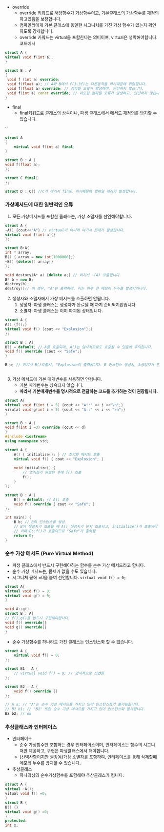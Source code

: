


- override 
	- override 키워드로 해당함수가 가상함수이고, 기본클래스의 가상함수를 재정의 하고있음을 보장합니다.
	- 컴파일러에게 기본 클래스에 동일한 시그니처를 가진 가상 함수가 있는지 확인하도록 강제합니다.
	- override 키워드는 virtual을 포함한다는 의미이며, virtual은 생략해야합니다. 
코드예시
``` C++
struct A {
virtual void f(int a);
}

struct B : A
{
 void f (int a) override;
 void f(float a); // A와 B에서 f(3.3f)는 다른동작을 하기때문에 위험합니다.
 void f(float a) override; // 컴파일 오류가 발생하며, 안전하지 않습니다.
 void f(int a) const override; // 이또한 컴파일 오류가 발생하고, 안전하지 않습니다.
}
```

- final 
	- final키워드로 클래스의 상속이나, 파생 클래스에서 메서드 재정의를 방지할 수 있습니다.

``
```C++
struct A 
{
	virtual void f(int a) final; 
}

struct B : A {
void f(float a);
};

struct C final{
};

struct D : C{} //C가 여기서 final 이기때문에 컴파일 에러가 발생합니다.
```
### 가상메서드에 대한 일반적인 오류
1. 모든 가상메서드를 포함한 클래스는, 가상 소멸자를 선언해야합니다.
```C++
struct A {
~A() {cout<<"A"} // virtual이 아니라 여기서 문제가 발생합니다.
virtual void f(int a){}
};

struct B:A{
int * array;
B() { array = new int[1000000];}
~B() {delete[] array;}
};

void destory(A* a) {delete a;} // 여기서 ~(A) 호출합니다
B* b = new B;
destroy(b);
destroy()// 이 경우, "A"만 출력하며, 이는 아주 큰 메모리 누수를 발생시키니다. 
```

2. 생성자와 소멸자에서 가상 메서드를  호출하면 안됩니다.
	1. 생성자: 파생 클래스는 생성자가 완료될 때 까지 준비되지않습니다.
	2. 소멸자: 파생 클래스는 이미 파괴된 상태입니다.
```C++
struct A {
A() {f();}
virtual void f() {cout << "Explosion"};}
};

struct B : A{
B() = default; // A를 호출되며, A()는 암시적으로도 호출될 수 있음에 주의합니다. 
void f() override {cout << "Safe";}
}

B b; // 여기서 B()호출시, "Explosion이 출력됩니다. B 인스턴스 생성시, A생성자가 먼저 호출되고, A()는 f()를 호출하기 때문입니다. 



```

3. 가상 메서드에 기본 매개변수를 사용하면 안됩니다.
	- 기본 매개변수는 상속되지 않습니다.
	- **따라서 기본매개변수를 명시적으로 전달하는 코드를 추가하는 것이 권장됩니다.** 
```C++
struct A{
virtual void f(int i = 5) {cout << "A::" << i <<"\n";}
virutal void g(int i = 5) {cout << "A::" << i << "\n";}
}

struct B : A {
void f(int i =3) override {cout << d}
}
#include <iostream>
using namespace std;

struct A {
    A() { initialize(); } // 초기화 메서드 호출
    virtual void f() { cout << "Explosion"; }
    
    void initialize() { 
        // 초기화가 완료된 후에 f() 호출
        f();
    }
};

struct B : A {
    B() = default; // A() 호출
    void f() override { cout << "Safe"; }
};

int main() {
    B b; // B의 인스턴스를 생성
    // B의 생성자가 호출될 때 A() 생성자가 먼저 호출되고, initialize()가 호출되어 f()를 호출
    // 이때 B::f()가 호출되므로 "Safe"가 출력됨
    return 0;
}
```


### 순수 가상 메서드 (Pure Virtual Method)
- 파생 클래스에서 반드시 구현해야하는 함수를 순수 가상 메서드라고 합니다.
- 순수 가상 메서드는, 몸체가 없을 수도 있습니다.
- 시그니처 끝에 =0을 붙여 선언합니다. `virtual void f() = 0;`
 ```C++
struct A{
virtual void f() = 0;
virtual void g() = 0;
}

void A::g()
struct B : A{
// f(),g()를 반드시 구현해야합니다.
void f() override{}
void g() override{} 
}
```
- 순수 가상함수를 하나라도 가진 클래스는 인스턴스화 할 수 없습니다.
```C++
struct A {
    virtual void f() = 0;
};

struct B1 : A {
    // virtual void f() = 0; // 암시적으로 선언됨
};

struct B2 : A {
    void f() override {}
};

// A a; // "A"는 순수 가상 메서드를 가지고 있어 인스턴스화가 불가능합니다.
// B1 b1; // "B1" 또한 순수 가상 메서드를 가지고 있어 인스턴스화 불가합니다. 
B2 b2; // ok


```


### 추상클래스와 인터페이스
- 인터페이스 
	- 순수 가상함수만 포함하는 경우 인터페이스이며, 인터페이스는 함수의 시그니쳐만 제공하고, 구현은 파생클래스에서 해야합니다.
	- (선택사항이지만 권장됨)가상 소멸자를 포함하여, 인터페이스를 통해 삭제할때 메모리 누수를 방지할 수 있습니다. 
- 추상클래스
	- 하나의상의 순수가상함수를 포함해야 추상클래스가 됩니다.
```C++
struct A {
virtual ~A();
vitual void f() =0; 
}
struct B {
B() {}
virtual void g() =0;
}
protected:
int x; 
	
```